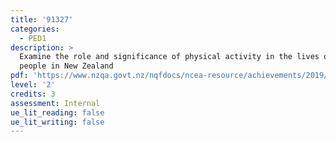 ```yaml
---
title: '91327'
categories:
  - PED1
description: >
  Examine the role and significance of physical activity in the lives of young
  people in New Zealand
pdf: 'https://www.nzqa.govt.nz/nqfdocs/ncea-resource/achievements/2019/as91327.pdf'
level: '2'
credits: 3
assessment: Internal
ue_lit_reading: false
ue_lit_writing: false
---
```



